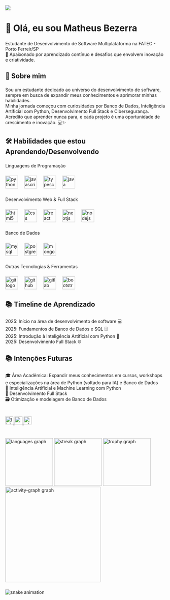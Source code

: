 <div>
  <img style="100%" src="https://capsule-render.vercel.app/api?type=venom&height=100&section=header&reversal=false&fontSize=70&fontColor=FFFFFF&fontAlign=50&fontAlignY=50&stroke=-&descSize=20&descAlign=50&descAlignY=50&theme=cobalt"  />
</div>

###

<h1 align="left">👋 Olá, eu sou Matheus Bezerra</h1>

###

<p align="left">Estudante de Desenvolvimento de Software Multiplataforma na FATEC - Porto Ferreir/SP<br>🚀 Apaixonado por aprendizado contínuo e desafios que envolvem inovação e criatividade.</p>

###

<h2 align="left">🌱 Sobre mim</h2>

###

<p align="left">Sou um estudante dedicado ao universo do desenvolvimento de software, sempre em busca de expandir meus conhecimentos e aprimorar minhas habilidades.<br>Minha jornada começou com curiosidades por Banco de Dados, Inteligência Artificial com Python, Desenvolvimento Full Stack e Cibersegurança.<br>Acredito que aprender nunca para, e cada projeto é uma oportunidade de crescimento e inovação. 💻✨</p>

###

<h2 align="left">🛠 Habilidades que estou Aprendendo/Desenvolvendo</h2>

###

<p align="left">Linguagens de Programação</p>

###

<div align="left">
  <img src="https://cdn.jsdelivr.net/gh/devicons/devicon/icons/python/python-original.svg" height="40" alt="python logo"  />
  <img width="12" />
  <img src="https://cdn.jsdelivr.net/gh/devicons/devicon/icons/javascript/javascript-original.svg" height="40" alt="javascript logo"  />
  <img width="12" />
  <img src="https://cdn.jsdelivr.net/gh/devicons/devicon/icons/typescript/typescript-original.svg" height="40" alt="typescript logo"  />
  <img width="12" />
  <img src="https://cdn.jsdelivr.net/gh/devicons/devicon/icons/java/java-original.svg" height="40" alt="java logo"  />
</div>

###

<p align="left">Desenvolvimento Web & Full Stack</p>

###

<div align="left">
  <img src="https://cdn.jsdelivr.net/gh/devicons/devicon/icons/html5/html5-original.svg" height="40" alt="html5 logo"  />
  <img width="12" />
  <img src="https://cdn.jsdelivr.net/gh/devicons/devicon/icons/css3/css3-original.svg" height="40" alt="css logo"  />
  <img width="12" />
  <img src="https://cdn.jsdelivr.net/gh/devicons/devicon/icons/react/react-original.svg" height="40" alt="react logo"  />
  <img width="12" />
  <img src="https://cdn.jsdelivr.net/gh/devicons/devicon/icons/nextjs/nextjs-original.svg" height="40" alt="nextjs logo"  />
  <img width="12" />
  <img src="https://cdn.jsdelivr.net/gh/devicons/devicon/icons/nodejs/nodejs-original.svg" height="40" alt="nodejs logo"  />
</div>

###

<p align="left">Banco de Dados</p>

###

<div align="left">
  <img src="https://cdn.jsdelivr.net/gh/devicons/devicon/icons/mysql/mysql-original.svg" height="40" alt="mysql logo"  />
  <img width="12" />
  <img src="https://cdn.jsdelivr.net/gh/devicons/devicon/icons/postgresql/postgresql-original.svg" height="40" alt="postgresql logo"  />
  <img width="12" />
  <img src="https://cdn.jsdelivr.net/gh/devicons/devicon/icons/mongodb/mongodb-original.svg" height="40" alt="mongodb logo"  />
</div>

###

<p align="left">Outras Tecnologias & Ferramentas</p>

###

<div align="left">
  <img src="https://cdn.jsdelivr.net/gh/devicons/devicon/icons/git/git-original.svg" height="40" alt="git logo"  />
  <img width="12" />
  <img src="https://cdn.jsdelivr.net/gh/devicons/devicon/icons/github/github-original.svg" height="40" alt="github logo"  />
  <img width="12" />
  <img src="https://cdn.jsdelivr.net/gh/devicons/devicon/icons/gitlab/gitlab-original.svg" height="40" alt="gitlab logo"  />
  <img width="12" />
  <img src="https://cdn.jsdelivr.net/gh/devicons/devicon/icons/bootstrap/bootstrap-original.svg" height="40" alt="bootstrap logo"  />
</div>

###

<h2 align="left">📚 Timeline de Aprendizado</h2>

###

<p align="left">2025: Início na área de desenvolvimento de software 💻<br>    2025: Fundamentos de Banco de Dados e SQL 🗄️<br>    2025: Introdução à Inteligência Artificial com Python 🤖<br>    2025: Desenvolvimento Full Stack 🌐</p>

###

<h2 align="left">📚 Intenções Futuras</h2>

###

<p align="left">🎓 Área Acadêmica: Expandir meus conhecimentos em cursos, workshops e especializações na área de Python (voltado para IA) e Banco de Dados<br>    🤖 Inteligência Artificial e Machine Learning com Python<br>    🔧 Desenvolvimento Full Stack<br>    🗃️ Otimização e modelagem de Banco de Dados</p>

###

<br clear="both">

<div align="left">
  <a href="www.linkedin.com/in/matheus-bezerra" target="_blank">
    <img src="https://img.shields.io/static/v1?message=LinkedIn&logo=linkedin&label=&color=0077B5&logoColor=white&labelColor=&style=for-the-badge" height="25" alt="linkedin logo"  />
  </a>
  <a href="matheusbezerra7gbs@gmail.com" target="_blank">
    <img src="https://img.shields.io/static/v1?message=Gmail&logo=gmail&label=&color=D14836&logoColor=white&labelColor=&style=for-the-badge" height="25" alt="gmail logo"  />
  </a>
  <a href="https://wa.me/5519995543911" target="_blank">
    <img src="https://img.shields.io/static/v1?message=Whatsapp&logo=whatsapp&label=&color=25D366&logoColor=white&labelColor=&style=for-the-badge" height="25" alt="whatsapp logo"  />
  </a>
</div>

###

<br clear="both">

<div align="left">
  <img src="https://github-readme-stats.vercel.app/api/top-langs?username=matheusbezerrasantos2015-hash&locale=pt-br&hide_title=false&layout=compact&card_width=320&langs_count=5&theme=dracula&hide_border=false&order=2" height="150" alt="languages graph"  />
  <img src="https://streak-stats.demolab.com?user=matheusbezerrasantos2015-hash&locale=en&mode=daily&theme=dracula&hide_border=false&border_radius=5&order=3" height="150" alt="streak graph"  />
  <img src="https://github-profile-trophy.vercel.app?username=matheusbezerrasantos2015-hash&theme=dracula&column=-1&row=1&margin-w=8&margin-h=8&no-bg=false&no-frame=false&order=4" height="150" alt="trophy graph"  />
  <img src="https://github-readme-activity-graph.vercel.app/graph?username=matheusbezerrasantos2015-hash&radius=16&theme=dracula&area=true&order=5" height="300" alt="activity-graph graph"  />
</div>

###

<!-- Snake Animation -->
![snake animation](https://raw.githubusercontent.com/matheusbezerrasantos2015-hash/matheusbezerrasantos2015-hash/main/output/github-contribution-grid-snake.svg)


